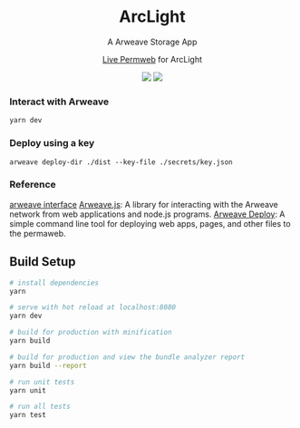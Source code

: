 <h1 align="center">ArcLight</h1>
<p align="center">A Arweave Storage App</p>
<p align="center"><a href="https://arweave.net/-sb8lKu9Vz7BUFshSl_rCyd5sk5feLnxq4f1pzDLHQc">Live Permweb</a> for ArcLight</p>
<p align="center">
  <img src="https://github.com/AyakaLab/ArcLight/workflows/Node%20Build%20Test/badge.svg" />
  <img src="https://github.com/AyakaLab/ArcLight/workflows/Production%20CI%20Build%20Test/badge.svg">
</p>

### Interact with Arweave
```
yarn dev
```

### Deploy using a key
```
arweave deploy-dir ./dist --key-file ./secrets/key.json
```

### Reference
[arweave interface](https://www.arweave.org/build)
[Arweave.js](https://github.com/ArweaveTeam/arweave-js): A library for interacting with the Arweave network from web applications and node.js programs.
[Arweave Deploy](https://github.com/ArweaveTeam/arweave-deploy): A simple command line tool for deploying web apps, pages, and other files to the permaweb.
## Build Setup

``` bash
# install dependencies
yarn

# serve with hot reload at localhost:8080
yarn dev

# build for production with minification
yarn build

# build for production and view the bundle analyzer report
yarn build --report

# run unit tests
yarn unit

# run all tests
yarn test
```

